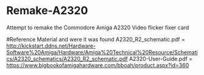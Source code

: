 # Remake-A2320
Attempt to remake the Commodore Amiga A2320 Video flicker fixer card

#Reference Material and were it was found
A2320_R2_schematic.pdf = http://kickstart.ddns.net/Hardware-Software%20Amiga/Hardware/Amiga%20Technical%20Resource/Schematics/A2320_schematics/A2320_R2_schematic.pdf
A2320-User-Guide.pdf = https://www.bigbookofamigahardware.com/bboah/product.aspx?id=360

